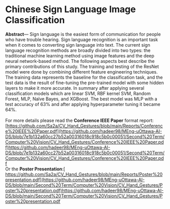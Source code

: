 # Chinese Sign Language Image Classification
**Abstract**— Sign language is the easiest form of communication for people who have trouble hearing. Sign language recognition is an important task when it comes to converting sign language into text. The current sign language recognition methods are broadly divided into two types: the traditional machine learning method using image features and the deep neural network-based method. The following aspects best describe the primary contributions of this study. The training and testing of the ResNet model were done by combining different feature engineering techniques. The training data represents the baseline for the classification task, and the test data is the result of fine-tuning the pre-trained model with some hidden layers to make it more accurate. In summary after applying several classification models which are linear SVM, RBF kernel SVM, Random Forest, MLP, Naïve Bayes, and XGBoost. The best model was MLP with a test accuracy of 63% and after applying hyperparameter tuning it became 64%.<br>
<br>
For more details please read the **Conference IEEE Paper** format report: [https://github.com/Sa2a/CV_Hand_Gestures/blob/main/Reports/Conference%20IEEE%20Paper.pdf](https://github.com/hadeer98/MEng-uOttawa-AI-DS/blob/7e1b132a60cc27b52a00316018c918c5b0c00051/Second%20Term/Computer%20Vision/CV_Hand_Gestures/Conference%20IEEE%20Paper.pdf)https://github.com/hadeer98/MEng-uOttawa-AI-DS/blob/7e1b132a60cc27b52a00316018c918c5b0c00051/Second%20Term/Computer%20Vision/CV_Hand_Gestures/Conference%20IEEE%20Paper.pdf
<br> Or the **Poster Presentation**:[ https://github.com/Sa2a/CV_Hand_Gestures/blob/main/Reports/Poster%20presentation.pdf](https://github.com/hadeer98/MEng-uOttawa-AI-DS/blob/main/Second%20Term/Computer%20Vision/CV_Hand_Gestures/Poster%20presentation.pdf)https://github.com/hadeer98/MEng-uOttawa-AI-DS/blob/main/Second%20Term/Computer%20Vision/CV_Hand_Gestures/Poster%20presentation.pdf
